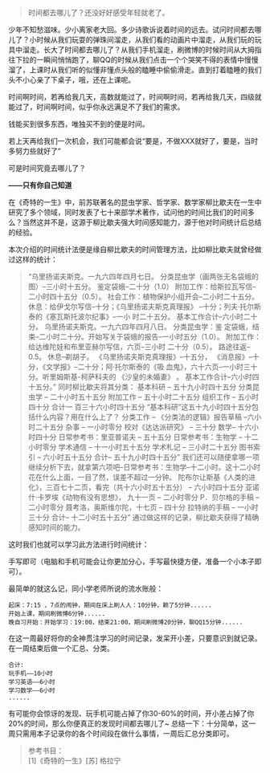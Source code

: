 > 时间都去哪儿了？还没好好感受年轻就老了。

少年不知愁滋味。少小离家老大回。多少诗歌诉说着时间的远去。试问时间都去哪儿了？小时候从我们玩耍的弹珠间溜走，从我们看的动画片中溜走，从我们玩的玩具中溜走。长大了时间都去哪儿了？从我们手机溜走，刷微博的时候时间从大拇指往下拉的一瞬间悄悄跑了，聊QQ的时候从我们点击一个个哭笑不得的表情中慢慢溜了，上课时从我们听的似懂非懂点头般的瞌睡中偷偷滑走。直到打着瞌睡的我们头不小心亲了下桌子，哦，还在上课呢。

时间啊时间，若再给我几天，高数就能过了，时间啊时间，若再给我几天，四级就能过了，时间啊时间，似乎你永远满足不了我们的需求。

钱能买到很多东西，唯独买不到的便是时间。

若上天再给我们一次机会，我们可能都会说“要是，不做XXX就好了，要是，当时多努力些就好了”

可是时间究竟去哪儿了？

**——只有你自己知道**

在《奇特的一生》中，前苏联著名的昆虫学家、哲学家、数学家柳比歇夫在一生中研究了多个领域，同时发表了七十来部学术著作，试问他的时间比我们的时间多么？当然这并不是，这源于柳比歇夫强大时间感知能力，源于他对时间统计后总结的经验。

本次介绍的时间统计法便是缘自柳比歇夫的时间管理方法，比如柳比歇夫就曾经做过这样的统计：

> “乌里扬诺夫斯克。一九六四年四月七日。
分类昆虫学（画两张无名袋蛾的图）–三小时十五分。
鉴定袋蛾–二十分（1.0）
附加工作：给斯拉瓦写信–二小时四十五分（0.5）。
社会工作：植物保护小组开会–二小时二十五分。
休息：给伊戈尔写信–十分；《乌里扬诺夫斯克真理报》 –十分；列夫·托尔斯泰的《塞瓦斯托波尔纪事》–一小 时二十五分。
基本工作合计–六小时二十分。
乌里扬诺夫斯克。一九六四年四月八日。
分类昆虫学：鉴 定袋蛾，结束–二小时二十分。开始写关于袋蛾的报告–一小时五分（1.0）。
附加工作：给达维陀娃和布里亚赫尔写信，六页–三小时 二十分（0.5）。
路途往返–0.5。
休息–剃胡子。
《乌里扬诺夫斯克真理报》–十五分， 《消息报》–十分，《文学报》–二十分；阿·托尔斯泰的《吸 血鬼》，六十六页–一小时三十分。听里姆斯基-柯萨科夫的 《沙皇的未婚妻》 。
基本工作合计–六小时四十五分。”
同时柳比歇夫将其分类：
基本科研 – 五十九小时四十五分
分类昆虫学 – 二十小时五十五分
附加工作 – 五十小时二十五分
组织工作 – 五小时四十分
合计一 百三十六小时四十五分
“基本科研”这五十九小时四十五分包括什么内容？用在什么上了？
分类工作 – 《分类法的逻辑》报告草稿 –六小时二十五分
杂事 – 一小时零分
校对《达达派研究》 – 三十分
数学– 十六小时四十分
日常参考书：里亚普诺夫 – 五十五分
日常参考书：生物学 – 十二小时零分
学术通信 – 十一小时五十五分
学术札记 – 三小时二十五分
图书索引 – 六小时五十五分
合计– 五十九小时四十五分”
我们还可以随便拿哪一项继续分析下去，就拿第六项吧–日常参考书：生物学–十二小时。这十二小时花在什么上面，一目了然，误差不超过一分钟。
陀布尔让斯基《人类的进化》，三百七十二页，看完（共十六小时五十五分） – 六小时四十五分
亚诺什·卡罗埃《动物有没有思想》， 九十一页 – 二小时零分
P．贝尔格的手稿 – 二小时零分
聂考洛，奥斯维尔陀，十七页 – 四十分
拉特纳的手稿 – 一小时三十分
合计– 十二小时五十五分”
通过做这样的记录，柳比歇夫获得了精确感知时间的能力。


这时我们也就可以学习此方法进行时间统计：

手写即可（电脑和手机可能会让你更加分心，手写最快捷方便，准备一个小本子即可）。

最简单的就这么记，同小学老师所说的流水账般：
```
起床：7:15 ，7点的闹钟，期间在床上刷人人：10分钟，赖了5分钟......
开始上课，期间刷微博6分钟......
晚自习开始：开始学习：19:00，结束21:00，期间刷微博20分钟，聊QQ15分钟......
```
在这一周最好将你的全神贯注学习的时间记录，发呆开小差，只要意识到就记录。
在一周结束后做一个汇总、分类。
```
合计:
玩手机——10小时
学习英语——6小时
学习数学——6小时
......
```
有可能你会惊讶的发现、玩手机可能占掉了你30-60%的时间，开小差占掉了你20%的时间，那么你便真正的发现时间都去哪儿了~
总结一下：十分简单，这一周只需用本子记录你的各个时间段在做什么事情，一周后汇总分类即可。
> 参考书目：\
[1]《奇特的一生》[苏] 格拉宁